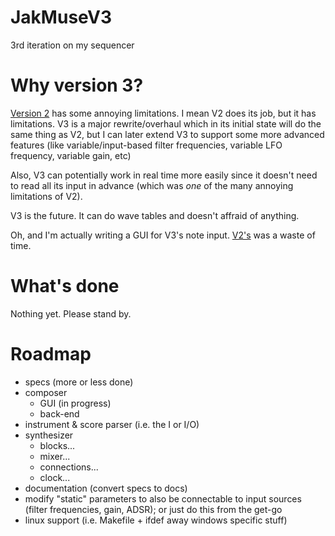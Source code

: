 # JakMuseV3
3rd iteration on my sequencer

Why version 3?
==============

[Version 2](http://github.com/alzwded/JakMuse) has some annoying limitations. I mean V2 does its job, but it has limitations. V3 is a major rewrite/overhaul which in its initial state will do the same thing as V2, but I can later extend V3 to support some more advanced features (like variable/input-based filter frequencies, variable LFO frequency, variable gain, etc)

Also, V3 can potentially work in real time more easily since it doesn't need to read all its input in advance (which was _one_ of the many annoying limitations of V2).

V3 is the future. It can do wave tables and doesn't affraid of anything.

Oh, and I'm actually writing a GUI for V3's note input. [V2's](http://github.com/alzwded/Jakkat) was a waste of time.

What's done
===========

Nothing yet. Please stand by.

Roadmap
=======

- specs (more or less done)
- composer
  + GUI (in progress)
  + back-end
- instrument & score parser (i.e. the I or I/O)
- synthesizer
  + blocks...
  + mixer...
  + connections...
  + clock...
- documentation (convert specs to docs)
- modify "static" parameters to also be connectable to input sources (filter frequencies, gain, ADSR); or just do this from the get-go
- linux support (i.e. Makefile + ifdef away windows specific stuff)

